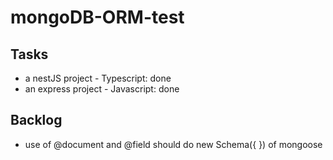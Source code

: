 # mongoDB-ORM-test

## Tasks

- a nestJS project - Typescript: done
- an express project - Javascript: done

## Backlog

- use of @document and @field should do new Schema({ }) of mongoose
